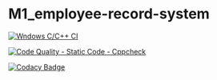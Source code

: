# M1_employee-record-system

[![Wndows C/C++ CI](https://github.com/aartibhagat/M1_Project_Employee_record_system/actions/workflows/c-cpp.yml/badge.svg)](https://github.com/aartibhagat/M1_Project_Employee_record_system/actions/workflows/c-cpp.yml)

[![Code Quality - Static Code - Cppcheck](https://github.com/aartibhagat/M1_Project_Employee_record_system/actions/workflows/cppcheck.yml/badge.svg)](https://github.com/aartibhagat/M1_Project_Employee_record_system/actions/workflows/cppcheck.yml)

[![Codacy Badge](https://app.codacy.com/project/badge/Grade/82f2fad2406e456fb34594a9c3d60bb5)](https://www.codacy.com/gh/aartibhagat/M1_Project_Employee_record_system/dashboard?utm_source=github.com&amp;utm_medium=referral&amp;utm_content=aartibhagat/M1_Project_Employee_record_system&amp;utm_campaign=Badge_Grade)
